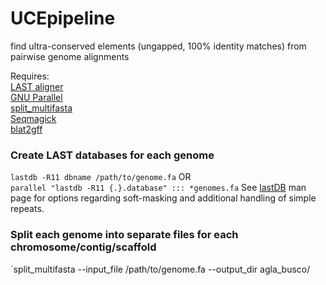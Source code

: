 # UCEpipeline
find ultra-conserved elements (ungapped, 100% identity matches) from pairwise genome alignments

Requires:  
[LAST aligner](http://last.cbrc.jp/)  
[GNU Parallel](http://www.gnu.org/software/parallel/)  
[split_multifasta](http://iubio.bio.indiana.edu/gmod/genogrid/scripts/split_multifasta.pl)  
[Seqmagick](https://github.com/fhcrc/seqmagick)  
[blat2gff](http://iubio.bio.indiana.edu/gmod/tandy/blat2gff.pl)



### Create LAST databases for each genome  
`lastdb -R11 dbname /path/to/genome.fa` OR  
`parallel "lastdb -R11 {.}.database" ::: *genomes.fa`
See [lastDB](http://last.cbrc.jp/doc/lastdb.txt) man page for options regarding soft-masking and additional handling of simple repeats.

### Split each genome into separate files for each chromosome/contig/scaffold  
`split_multifasta --input_file /path/to/genome.fa --output_dir agla_busco/

